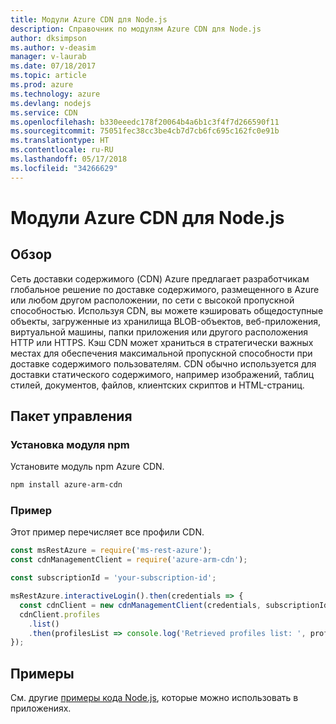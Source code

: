 ```yaml
---
title: Модули Azure CDN для Node.js
description: Справочник по модулям Azure CDN для Node.js
author: dksimpson
ms.author: v-deasim
manager: v-laurab
ms.date: 07/18/2017
ms.topic: article
ms.prod: azure
ms.technology: azure
ms.devlang: nodejs
ms.service: CDN
ms.openlocfilehash: b330eeedc178f20064b4a6b1c3f4f7d266590f11
ms.sourcegitcommit: 75051fec38cc3be4cb7d7cb6fc695c162fc0e91b
ms.translationtype: HT
ms.contentlocale: ru-RU
ms.lasthandoff: 05/17/2018
ms.locfileid: "34266629"
---
```

# <a name="azure-cdn-modules-for-nodejs"></a>Модули Azure CDN для Node.js

## <a name="overview"></a>Обзор

Сеть доставки содержимого (CDN) Azure предлагает разработчикам глобальное решение по доставке содержимого, размещенного в Azure или любом другом расположении, по сети с высокой пропускной способностью. Используя CDN, вы можете кэшировать общедоступные объекты, загруженные из хранилища BLOB-объектов, веб-приложения, виртуальной машины, папки приложения или другого расположения HTTP или HTTPS. Кэш CDN может храниться в стратегически важных местах для обеспечения максимальной пропускной способности при доставке содержимого пользователям. CDN обычно используется для доставки статического содержимого, например изображений, таблиц стилей, документов, файлов, клиентских скриптов и HTML-страниц.

## <a name="management-package"></a>Пакет управления

### <a name="install-the-npm-module"></a>Установка модуля npm

Установите модуль npm Azure CDN.

```bash
npm install azure-arm-cdn
```

### <a name="example"></a>Пример

Этот пример перечисляет все профили CDN.

```javascript
const msRestAzure = require('ms-rest-azure');
const cdnManagementClient = require('azure-arm-cdn');

const subscriptionId = 'your-subscription-id';

msRestAzure.interactiveLogin().then(credentials => {
  const cdnClient = new cdnManagementClient(credentials, subscriptionId);
  cdnClient.profiles
    .list()
    .then(profilesList => console.log('Retrieved profiles list: ', profilesList));
});
```

## <a name="samples"></a>Примеры

См. другие [примеры кода Node.js](https://azure.microsoft.com/resources/samples/?platform=nodejs), которые можно использовать в приложениях.
